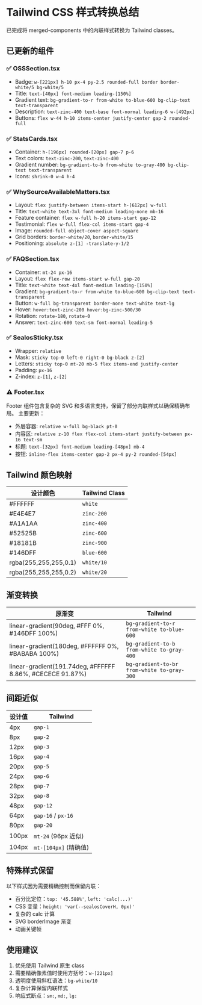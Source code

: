 # Tailwind CSS 样式转换总结

已完成将 merged-components 中的内联样式转换为 Tailwind classes。

## 已更新的组件

### ✅ OSSSection.tsx

- Badge: `w-[221px] h-10 px-4 py-2.5 rounded-full border border-white/5 bg-white/5`
- Title: `text-[40px] font-medium leading-[150%]`
- Gradient text: `bg-gradient-to-r from-white to-blue-600 bg-clip-text text-transparent`
- Description: `text-zinc-400 text-base font-normal leading-6 w-[492px]`
- Buttons: `flex w-44 h-10 items-center justify-center gap-2 rounded-full`

### ✅ StatsCards.tsx

- Container: `h-[196px] rounded-[20px] gap-7 p-6`
- Text colors: `text-zinc-200`, `text-zinc-400`
- Gradient number: `bg-gradient-to-b from-white to-gray-400 bg-clip-text text-transparent`
- Icons: `shrink-0 w-4 h-4`

### ✅ WhySourceAvailableMatters.tsx

- Layout: `flex justify-between items-start h-[612px] w-full`
- Title: `text-white text-3xl font-medium leading-none mb-16`
- Feature container: `flex w-full h-20 items-start gap-12`
- Testimonial: `flex w-full flex-col items-start gap-4`
- Image: `rounded-full object-cover aspect-square`
- Grid borders: `border-white/20`, `border-white/15`
- Positioning: `absolute z-[1] -translate-y-1/2`

### ✅ FAQSection.tsx

- Container: `mt-24 px-16`
- Layout: `flex flex-row items-start w-full gap-20`
- Title: `text-white text-4xl font-medium leading-[150%]`
- Gradient: `bg-gradient-to-r from-white to-blue-600 bg-clip-text text-transparent`
- Button: `w-full bg-transparent border-none text-white text-lg`
- Hover: `hover:text-zinc-200 hover:bg-zinc-500/30`
- Rotation: `rotate-180`, `rotate-0`
- Answer: `text-zinc-600 text-sm font-normal leading-5`

### ✅ SealosSticky.tsx

- Wrapper: `relative`
- Mask: `sticky top-0 left-0 right-0 bg-black z-[2]`
- Letters: `sticky top-0 mt-20 mb-5 flex items-end justify-center`
- Padding: `px-16`
- Z-index: `z-[1]`, `z-[2]`

### ⚠️ Footer.tsx

Footer 组件包含复杂的 SVG 和多语言支持，保留了部分内联样式以确保精确布局。
主要更新：

- 外层容器: `relative w-full bg-black pt-0`
- 内容区: `relative z-10 flex flex-col items-start justify-between px-16 text-sm`
- 标题: `text-[32px] font-medium leading-[48px] mb-4`
- 按钮: `inline-flex items-center gap-2 px-4 py-2 rounded-[54px]`

## Tailwind 颜色映射

| 设计颜色              | Tailwind Class |
| --------------------- | -------------- |
| #FFFFFF               | `white`        |
| #E4E4E7               | `zinc-200`     |
| #A1A1AA               | `zinc-400`     |
| #52525B               | `zinc-600`     |
| #18181B               | `zinc-900`     |
| #146DFF               | `blue-600`     |
| rgba(255,255,255,0.1) | `white/10`     |
| rgba(255,255,255,0.2) | `white/20`     |

## 渐变转换

| 原渐变                                                    | Tailwind                                   |
| --------------------------------------------------------- | ------------------------------------------ |
| linear-gradient(90deg, #FFF 0%, #146DFF 100%)             | `bg-gradient-to-r from-white to-blue-600`  |
| linear-gradient(180deg, #FFFFFF 0%, #BABABA 100%)         | `bg-gradient-to-b from-white to-gray-400`  |
| linear-gradient(191.74deg, #FFFFFF 8.86%, #CECECE 91.87%) | `bg-gradient-to-br from-white to-gray-300` |

## 间距近似

| 设计值 | Tailwind              |
| ------ | --------------------- |
| 4px    | `gap-1`               |
| 8px    | `gap-2`               |
| 12px   | `gap-3`               |
| 16px   | `gap-4`               |
| 20px   | `gap-5`               |
| 24px   | `gap-6`               |
| 28px   | `gap-7`               |
| 32px   | `gap-8`               |
| 48px   | `gap-12`              |
| 64px   | `gap-16` / `px-16`    |
| 80px   | `gap-20`              |
| 100px  | `mt-24` (96px 近似)   |
| 104px  | `mt-[104px]` (精确值) |

## 特殊样式保留

以下样式因为需要精确控制而保留内联：

- 百分比定位：`top: '45.588%'`, `left: 'calc(...)'`
- CSS 变量：`height: 'var(--sealosCoverH, 0px)'`
- 复杂的 calc 计算
- SVG borderImage 渐变
- 动画关键帧

## 使用建议

1. 优先使用 Tailwind 原生 class
2. 需要精确像素值时使用方括号：`w-[221px]`
3. 透明度使用斜杠语法：`bg-white/10`
4. 复杂计算保留内联样式
5. 响应式断点：`sm:`, `md:`, `lg:`
